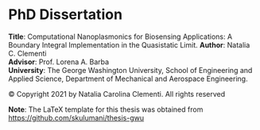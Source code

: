 # PhD Dissertation

**Title**: Computational Nanoplasmonics for Biosensing Applications: A Boundary Integral Implementation in the Quasistatic Limit.
**Author**: Natalia C. Clementi  
**Advisor**: Prof. Lorena A. Barba  
**University**: The George Washington University, School of Engineering and Applied Science, Department of Mechanical and Aerospace Engineering.

&copy; Copyright 2021 by Natalia Carolina Clementi. All rights reserved

**Note**: The LaTeX template for this thesis was obtained from https://github.com/skulumani/thesis-gwu

